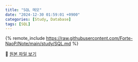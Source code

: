 ```yaml
---
title: "SQL 메모"
date: "2024-12-30 01:59:01 +0900"
categories: [Study, Database]
tags: [SQL]
---
```


{% remote_include https://raw.githubusercontent.com/Forte-NaoP/Note/main/study/SQL.md %}
<p>🔗 <a href="https://github.com/Forte-NaoP/Note/blob/main/study/SQL.md" target="_blank">원본 파일 보기</a></p>